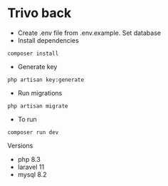 # Trivo back

- Create .env file from .env.example. Set database <br>
- Install dependencies
```
composer install
```
- Generate key
```
php artisan key:generate
```
- Run migrations
```
php artisan migrate
```
- To run
```
composer run dev
```

Versions
- php 8.3
- laravel 11
- mysql 8.2
